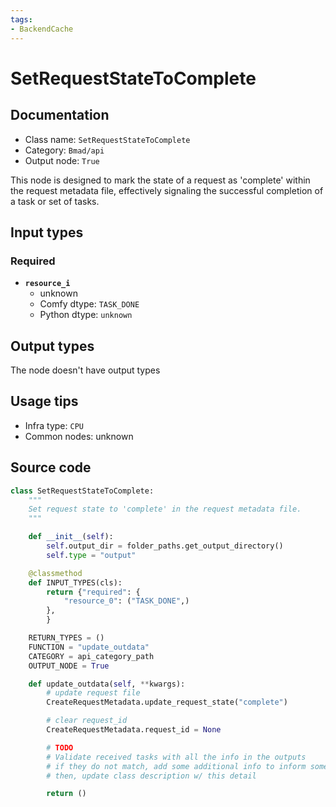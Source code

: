 ```yaml
---
tags:
- BackendCache
---
```


# SetRequestStateToComplete
## Documentation
- Class name: `SetRequestStateToComplete`
- Category: `Bmad/api`
- Output node: `True`

This node is designed to mark the state of a request as 'complete' within the request metadata file, effectively signaling the successful completion of a task or set of tasks.
## Input types
### Required
- **`resource_i`**
    - unknown
    - Comfy dtype: `TASK_DONE`
    - Python dtype: `unknown`
## Output types
The node doesn't have output types
## Usage tips
- Infra type: `CPU`
- Common nodes: unknown


## Source code
```python
class SetRequestStateToComplete:
    """
    Set request state to 'complete' in the request metadata file.
    """

    def __init__(self):
        self.output_dir = folder_paths.get_output_directory()
        self.type = "output"

    @classmethod
    def INPUT_TYPES(cls):
        return {"required": {
            "resource_0": ("TASK_DONE",)
        },
        }

    RETURN_TYPES = ()
    FUNCTION = "update_outdata"
    CATEGORY = api_category_path
    OUTPUT_NODE = True

    def update_outdata(self, **kwargs):
        # update request file
        CreateRequestMetadata.update_request_state("complete")

        # clear request_id
        CreateRequestMetadata.request_id = None

        # TODO
        # Validate received tasks with all the info in the outputs
        # if they do not match, add some additional info to inform something went wrong
        # then, update class description w/ this detail

        return ()

```
